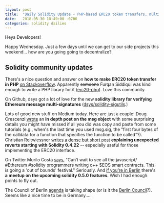 ```yaml
---
layout: post
title:  "Daily Solidity Update - PHP-based ERC20 token transfers, multi-sigs, Medium posts, the Berlin Council, and more!"
date:   2018-05-30 18:49:00 -0700
categories: solidity dailies
---
```


Heya Developers!

Happy Wednesday. Just a few days until we can get to our side projects this weekend... how are you going going to decentralize?

## Solidity community updates

There's a nice question and answer on **how to make ERC20 token transfer in PHP** [on Stackoverflow](https://stackoverflow.com/questions/50600515/transfer-erc20-token-from-one-account-to-another-using-php). Apparently ~~someone~~ Furqan Siddiqui was kind enough to write a PHP library for it ([erc20-php](https://github.com/furqansiddiqui/erc20-php)). Love this community.  

On Github, dsys got a lot of love for the new **solidity library for verifying Ethereum message multi-signatures** ([dsys/solidity-sigutils](https://github.com/dsys/solidity-sigutils).)

Lots of good new stuff on Medium today. Here are just a couple: Doug Crescenzi [wrote](https://blog.upstate.agency/what-you-need-to-know-about-msg-global-variables-in-solidity-566f1e83cc69) an **in depth post on the msg object** with some surprising details you might have missed if all you did was copy and paste from some tutorials (e.g., when's the last time you used msg.sig, the "first four bytes of the calldata for a function that specifies the function to be called"?). Christian Reitwiessner [writes a dense but short post](https://medium.com/@chris_77367/explaining-unexpected-reverts-starting-with-solidity-0-4-22-3ada6e82308c) **explaining unexpected reverts starting with Solidity 0.4.22** -- especially useful for those implementing the ERC20 interface.

On Twitter Murilo Costa [says](https://twitter.com/murilobtc/status/1001919144244203520), "Can’t wait to see all the javascript/ #Ethereum #solidity programmers writing c++ $EOS smart contracts. This is going a 'out of bounds' festival." Seriously. And [if you're in Berlin](https://twitter.com/ethchris/status/1001866541602918401) there's **a meetup on the upcoming solidity 0.5.0 features**. Wish I had enough points to fly out.

The Council of Berlin [agenda](https://ethereum-magicians.org/t/wiki-proposed-agenda-for-the-council-of-berlin-set-for-july-14-15/377) is taking shape (or is it the [Berlin Council](https://ethereum-magicians.org/t/should-we-be-calling-it-the-berlin-council/323)?). Seems like a nice time to be in Germany....
